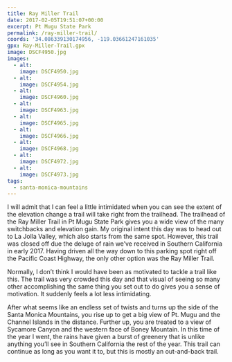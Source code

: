 ```yaml
---
title: Ray Miller Trail
date: 2017-02-05T19:51:07+00:00
excerpt: Pt Mugu State Park
permalink: /ray-miller-trail/
coords: '34.086339130174956, -119.03661247161035'
gpx: Ray-Miller-Trail.gpx
image: DSCF4950.jpg
images:
  - alt: 
    image: DSCF4950.jpg
  - alt: 
    image: DSCF4954.jpg
  - alt: 
    image: DSCF4960.jpg
  - alt: 
    image: DSCF4963.jpg
  - alt: 
    image: DSCF4965.jpg
  - alt: 
    image: DSCF4966.jpg
  - alt: 
    image: DSCF4968.jpg
  - alt: 
    image: DSCF4972.jpg
  - alt: 
    image: DSCF4973.jpg
tags:
  - santa-monica-mountains
---
```

I will admit that I can feel a little intimidated when you can see the extent of the elevation change a trail will take right from the trailhead. The trailhead of the Ray Miller Trail in Pt Mugu State Park gives you a wide view of the many switchbacks and elevation gain. My original intent this day was to head out to La Jolla Valley, which also starts from the same spot. However, this trail was closed off due the deluge of rain we’ve received in Southern California in early 2017. Having driven all the way down to this parking spot right off the Pacific Coast Highway, the only other option was the Ray Miller Trail.

Normally, I don’t think I would have been as motivated to tackle a trail like this. The trail was very crowded this day and that visual of seeing so many other accomplishing the same thing you set out to do gives you a sense of motivation. It suddenly feels a lot less intimidating.

After what seems like an endless set of twists and turns up the side of the Santa Monica Mountains, you rise up to get a big view of Pt. Mugu and the Channel Islands in the distance. Further up, you are treated to a view of Sycamore Canyon and the western face of Boney Mountain. In this time of the year I went, the rains have given a burst of greenery that is unlike anything you’ll see in Southern California the rest of the year. This trail can continue as long as you want it to, but this is mostly an out-and-back trail.



